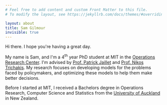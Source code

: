 ```yaml
---
# Feel free to add content and custom Front Matter to this file.
# To modify the layout, see https://jekyllrb.com/docs/themes/#overriding-theme-defaults

layout: about
title: Sam Gilmour
invisible: true
---
```


Hi there. I hope you're having a great day.

My name is Sam, and I'm a 4<sup>th</sup> year PhD student at MIT in the [Operations Research Center](https://orc.mit.edu/). I'm advised by [Prof. Patrick Jaillet](http://web.mit.edu/jaillet/www/) and [Prof. Nikos Trichakis](http://web.mit.edu/nitric/www/). My research focuses on developing models for the problems faced by policymakers, and optimizing these models to help them make better decisions.

Before I started at MIT, I received a Bachelors degree in Operations Research, Computer Science and Statistics from the [University of Auckland](https://www.auckland.ac.nz/en.html) in New Zealand.